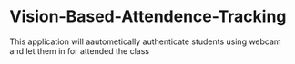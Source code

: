 # Vision-Based-Attendence-Tracking
This application will aautometically authenticate students using webcam and let them in for attended the class
